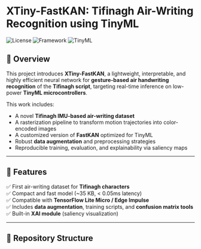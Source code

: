 # XTiny-FastKAN: Tifinagh Air-Writing Recognition using TinyML

![License](https://img.shields.io/badge/license-MIT-green)
![Framework](https://img.shields.io/badge/TensorFlow-2.x-blue)
![TinyML](https://img.shields.io/badge/TinyML-Ready-success)

## 📌 Overview

This project introduces **XTiny-FastKAN**, a lightweight, interpretable, and highly efficient neural network for **gesture-based air handwriting recognition** of the **Tifinagh script**, targeting real-time inference on low-power **TinyML microcontrollers**.

This work includes:
- A novel **Tifinagh IMU-based air-writing dataset**
- A rasterization pipeline to transform motion trajectories into color-encoded images
- A customized version of **FastKAN** optimized for TinyML
- Robust **data augmentation** and preprocessing strategies
- Reproducible training, evaluation, and explainability via saliency maps

---

## 🚀 Features

✅ First air-writing dataset for **Tifinagh characters**  
✅ Compact and fast model (~35 KB, < 0.05ms latency)  
✅ Compatible with **TensorFlow Lite Micro / Edge Impulse**  
✅ Includes **data augmentation**, training scripts, and **confusion matrix tools**  
✅ Built-in **XAI module** (saliency visualization)

---

## 📂 Repository Structure

